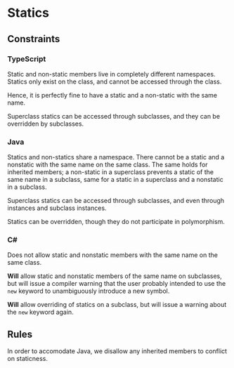 # Statics

## Constraints

### TypeScript

Static and non-static members live in completely different namespaces. Statics only exist on the class,
and cannot be accessed through the class.

Hence, it is perfectly fine to have a static and a non-static with the same name.

Superclass statics can be accessed through subclasses, and they can be overridden by subclasses.

### Java

Statics and non-statics share a namespace. There cannot be a static and a
nonstatic with the same name on the same class. The same holds for inherited
members; a non-static in a superclass prevents a static of the same name in a
subclass, same for a static in a superclass and a nonstatic in a subclass.

Superclass statics can be accessed through subclasses, and even through
instances and subclass instances.

Statics can be overridden, though they do not participate in polymorphism.

### C#

Does not allow static and nonstatic members with the same name on the same class.

**Will** allow static and nonstatic members of the same name on subclasses,
but will issue a compiler warning that the user probably intended to use the
`new` keyword to unambiguously introduce a new symbol.

**Will** allow overriding of statics on a subclass, but will issue a warning
about the `new` keyword again.

## Rules

In order to accomodate Java, we disallow any inherited members to conflict on
staticness.